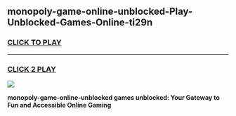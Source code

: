 
## monopoly-game-online-unblocked-Play-Unblocked-Games-Online-ti29n
<h3>
<a href="https://premium76.site?title=monopoly-game-online-unblocked&ref=24A">CLICK TO PLAY</a></h3>
<hr>

<h3>
<a href="https://premium76.site?title=monopoly-game-online-unblocked&ref=24A">CLICK 2 PLAY</a>
  
</h3>

<a href="https://premium76.site?title=monopoly-game-online-unblocked&ref=24A"><img src="https://clearcache.store/games.png"></a>


**monopoly-game-online-unblocked games unblocked: Your Gateway to Fun and Accessible Online Gaming**
